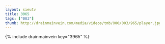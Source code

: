 ```yaml
--- 
layout: sieutv
title: 3965
tags: ["003"]
thumb: http://drainmainvein.com/media/videos/tmb/000/003/965/player.jpg
---
```

{% include drainmainvein key="3965" %} 
